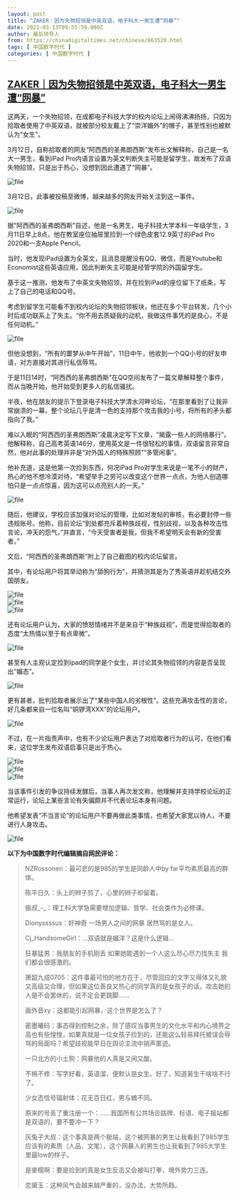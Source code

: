 ```yaml
---
layout: post
title: "ZAKER｜因为失物招领是中英双语，电子科大一男生遭“网暴”"
date: 2021-03-13T09:55:59.000Z
author: 最后领导人
from: https://chinadigitaltimes.net/chinese/663520.html
tags: [ 中国数字时代 ]
categories: [ 中国数字时代 ]
---
```

<!--1615629359000-->
[ZAKER｜因为失物招领是中英双语，电子科大一男生遭“网暴”](https://chinadigitaltimes.net/chinese/663520.html)
------

<div>
<p>这两天，一个失物招领，在成都电子科技大学的校内论坛上闹得沸沸扬扬，只因为拾取者使用了中英双语，就被部分校友戴上了“崇洋媚外”的帽子，甚至性别也被默认为“女生”。</p><p>3月12日，自称拾取者的网友“阿西西的圣弗朗西斯”发布长文解释称，自己是一名大一男生，看到iPad Pro内语言设置为英文判断失主可能是留学生，故发布了双语失物招领，只是出于热心，没想到因此遭遇了“网暴”。</p><p><img src="https://chinadigitaltimes.net/chinese/files/2021/03/image-1615628617073.png" alt="file" /></p><p>3月12日，此事被投稿至微博，越来越多的网友开始关注到这一事件。</p><p><img src="https://chinadigitaltimes.net/chinese/files/2021/03/image-1615628626523.png" alt="file" /></p><p>据“阿西西的圣弗朗西斯”自述，他是一名男生，电子科技大学本科一年级学生，3月11日早上8点，他在教室座位抽屉里捡到一个绿色皮套12.9英寸的iPad Pro 2020和一支Apple Pencil。</p><p>当时，他发现iPad设置为全英文，且消息提醒没有QQ、微信，而是Youtube和Economist这些英语应用，因此判断失主可能是经管学院的外国留学生。</p><p>基于这一推测，他发布了中英文失物招领，并在捡到iPad的座位留下了纸条，写上了自己的电话和QQ号。</p><p>考虑到留学生可能看不到校内论坛的失物招领板块，他还在多个平台转发，几个小时后成功联系上了失主。“你不用去质疑我的动机，我做这件事凭的是良心，不是任何动机。”</p><p><img src="https://chinadigitaltimes.net/chinese/files/2021/03/image-1615628640959.png" alt="file" /></p><p>但他没想到，“所有的噩梦从中午开始”，11日中午，他收到一个QQ小号的好友申请，对方直接对其进行私信辱骂。</p><p>于是11日14时，“阿西西的圣弗朗西斯”在QQ空间发布了一篇文章解释整个事件，而从当晚开始，他开始受到更多人的私信骚扰。</p><p>半夜，他在朋友的提示下登录电子科技大学清水河畔论坛，“在那里看到了让我非常崩溃的一幕，整个论坛几乎是清一色的支持那个攻击我的小号，将所有的矛头都指向了我。”</p><p>难以入眠的“阿西西的圣弗朗西斯”凌晨决定写下文章，“揭露一些人的网络暴行”。他解释称，自己高考英语146分，使用英文是一件很轻松的事情，双语留言非常自然，他对此事的处理并非是“对外国人的特殊照顾”“多管闲事”。</p><p>他补充道，这是他第一次捡到东西，何况iPad Pro对学生来说是一笔不小的财产，热心的他不想冷漠对待，“希望举手之劳可以改变这个世界一点点，为他人创造哪怕只是一点点惊喜，因为这可以点亮别人的一天。”</p><p><img src="https://chinadigitaltimes.net/chinese/files/2021/03/image-1615628666440.png" alt="file" /></p><p>随后，他建议，学校应该加强对论坛的管理，比如对发帖的审核，有必要封停一些违规账号。他称，目前论坛“到处都充斥着种族歧视，性别歧视，以及各种攻击性言论，冲天的怨气，”并直言，“今天受害者是我，但我不希望明天会有新的受害者。”</p><p>文后，“阿西西的圣弗朗西斯”附上了自己截图的校内论坛留言。</p><p>其中，有论坛用户将其举动称为“舔狗行为”，并猜测其是为了秀英语并趁机结交外国朋友。</p><p><img src="https://chinadigitaltimes.net/chinese/files/2021/03/image-1615628682099.png" alt="file" /><br /><img src="https://chinadigitaltimes.net/chinese/files/2021/03/image-1615628691612.png" alt="file" /><br /><img src="https://chinadigitaltimes.net/chinese/files/2021/03/image-1615628699800.png" alt="file" /></p><p>还有论坛用户认为，大家的愤怒情绪并不是来自于“种族歧视”，而是觉得拾取者的态度“太热情以至于有点卑微”。</p><p><img src="https://chinadigitaltimes.net/chinese/files/2021/03/image-1615628726739.png" alt="file" /></p><p>甚至有人主观认定捡到ipad的同学是个女生，并讨论其失物招领的内容是否呈现出“媚态”。</p><p><img src="https://chinadigitaltimes.net/chinese/files/2021/03/image-1615628738325.png" alt="file" /></p><p>更有甚者，批判拾取者展示出了“某些中国人的劣根性”。这些充满攻击性的言论，好几条都来自一位名叫“铜锣湾XXX”的论坛用户。</p><p><img src="https://chinadigitaltimes.net/chinese/files/2021/03/image-1615628757881.png" alt="file" /></p><p>不过，在一片指责声中，也有不少论坛用户表达了对拾取者行为的认可，在他们看来，这位学生发布双语启事只是出于热心。</p><p><img src="https://chinadigitaltimes.net/chinese/files/2021/03/image-1615628770987.png" alt="file" /><br /><img src="https://chinadigitaltimes.net/chinese/files/2021/03/image-1615628779394.png" alt="file" /><br /><img src="https://chinadigitaltimes.net/chinese/files/2021/03/image-1615628785634.png" alt="file" /></p><p>当该事件引发的争议持续发酵后，当事人再次发文称，他理解并支持学校论坛的正常运行，论坛上某些言论有失偏颇并不代表论坛本身有问题。</p><p>他希望发表“不当言论”的论坛用户不要再做此类事情，也希望大家宽以待人，不要进行人身攻击。</p><p><img src="https://chinadigitaltimes.net/chinese/files/2021/03/image-1615628892091.png" alt="file" /></p><p><strong>以下为中国数字时代编辑摘自网民评论：</strong></p><blockquote><p>NZRossoneri：最可悲的是985的学生是同龄人中by far平均素质最高的群体。</p><p>陈平日久：头上的辫子剪了，心里的辫子却留着。</p><p>振叔_-_：理工科大学急需要增加逻辑、哲学、社会类作为必修课。</p><p>Dionyssssus：好神奇 一场男人之间的网暴 居然骂的是女人。</p><p>Cj_HandsomeGirl：…双语就是媚洋？这是什么逻辑…</p><p>狂暴猛男：我朋友的手机刚丢 如果她能遇到一个人这么尽心尽力找失主 我们都会很感激的。</p><p>箫韶九成0705：这件事最可怕的地方在于，尽管回应的文字又得体又礼貌又高级又合理，但如果这位善良又热心的同学真的是女孩子的话，攻击她的人是不会罢休的，说不定会更跳脚……</p><p>画外音xy：这都能引起网暴，这个世界是怎么了？</p><p>密墨曦码：事态得到控制之余，除了感叹当事男生的文化水平和内心境界之高也有些惶惶，如果真就是一位女孩子捡到的，还能这么轻易拜托被误会辱骂的局面吗？希望歧视能早日在舆论主流中销声匿迹。</p><p>一只北方的小土狗：网暴他的人真是又闲又酸。</p><p>不棉不修：写字好看，英语溜，便默认是女生。好了，知道莮生干啥啥不行了。</p><p>少女态信号辐射体：花无百日红，男与蝻不同。</p><p>原来的号丢了重注册一个：……我国所有公共场合路牌、标语、电子报站都是双语的，要不要冲一下？</p><p>灰兔子大叔：这个事真是两个极端，这个被网暴的男生让我看到了985学生应该有的素质（人品、文笔），这个网暴人的男生也让我看到了985大学生里最low的样子。</p><p>是麥糯啊：要是捡到的真是女生反击又会被叫打拳，境外势力三连。</p><p>恋黛玉：这种风气会越来越严重的，没办法，大势所趋。</p></blockquote>
</div>
